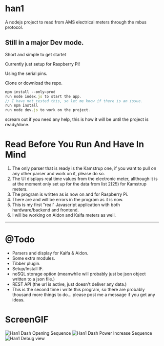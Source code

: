 # han1

A nodejs project to read from AMS electrical meters through the mbus protocol.

## Still in a major Dev mode.

Short and simple to get startet

Currently just setup for Raspberry Pi!

Using the serial pins.

Clone or download the repo.

```javascript
npm install --only=prod
run node index.js to start the app.
// I have not tested this, so let me know if there is an issue.
run npm install
run node dev.js to work on the project.
```

scream out if you need any help, this is how it will be until the project is ready/done.

# Read Before You Run And Have In Mind

1. The only parser that is ready is the Kamstrup one, if you want to pull on any other parser and work on it, please do so.
2. The UI displays real time values from the electronic meter, allthough it is at the moment only set up for the data from list 2(25) for Kamstrup meters.
3. The program is written as is now on and for Raspberry Pi.
4. There are and will be errors in the program as it is now.
5. This is my first "real" Javascript application with both hardware/backend and frontend.
6. I will be working on Aidon and Kaifa meters as well.

---

# @Todo

- Parsers and display for Kaifa & Aidon.
- Some extra modules.
- Tibber plugin.
- Setup/Install IF.
- noSQL storage option (meanwhile will probably just be json object written to a json file.)
- REST API (the url is active, just doesn't deliver any data.)
- This is the second time i write this program, so there are probably thousand more things to do... please post me a message if you get any ideas.

# ScreenGIF

![Han1 Dash Opening Sequence](https://media.giphy.com/media/1flyJX30ss7woWjynf/giphy.gif)
![Han1 Dash Power Increase Sequence](https://media.giphy.com/media/2siapMfufIMQYxzenz/giphy.gif)
![Han1 Debug view](https://media.giphy.com/media/RIVJam7MB1zygDldmS/giphy.gif)
